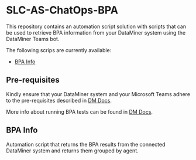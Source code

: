 # SLC-AS-ChatOps-BPA

This repository contains an automation script solution with scripts that can be used to retrieve BPA information from your DataMiner system using the DataMiner Teams bot.

The following scrips are currently available:

- [BPA Info](#bpa-info)

## Pre-requisites

Kindly ensure that your DataMiner system and your Microsoft Teams adhere to the pre-requisites described in [DM Docs](https://docs.dataminer.services/user-guide/Cloud_Platform/TeamsBot/Microsoft_Teams_Chat_Integration.html#server-side-prerequisites).

More info about running BPA tests can be found in [DM Docs](https://docs.dataminer.services/user-guide/Advanced_Functionality/DataMiner_Systems/Running_BPA_tests.html).

## BPA Info

Automation script that returns the BPA results from the connected DataMiner system and returns them grouped by agent.
